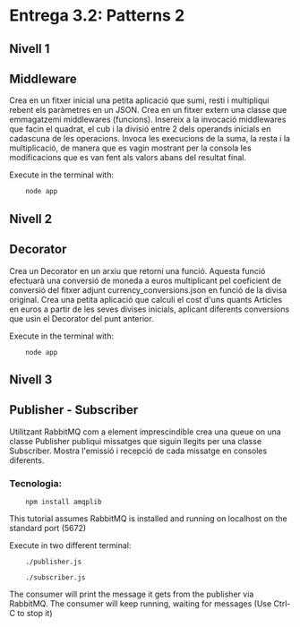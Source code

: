 # Entrega 3.2: Patterns 2
## Nivell 1
## Middleware
Crea en un fitxer inicial una petita aplicació que sumi, resti i multipliqui rebent els paràmetres en un JSON.
Crea en un fitxer extern una classe que emmagatzemi middlewares (funcions).
Insereix a la invocació middlewares que facin el quadrat, el cub i la divisió entre 2 dels operands inicials en cadascuna de les operacions. Invoca les execucions de la suma, la resta i la multiplicació, de manera que es vagin mostrant per la consola les modificacions que es van fent als valors abans del resultat final.

Execute in the terminal with:
```
    node app
```   
## Nivell 2
## Decorator
Crea un Decorator en un arxiu que retorni una funció. Aquesta funció efectuarà una conversió de moneda a euros multiplicant pel coeficient de conversió del fitxer adjunt currency_conversions.json en funció de la divisa original.
Crea una petita aplicació que calculi el cost d'uns quants Articles en euros a partir de les seves divises inicials, aplicant diferents conversions que usin el Decorator del punt anterior.

Execute in the terminal with:
```
    node app
```    
## Nivell 3
## Publisher - Subscriber
Utilitzant RabbitMQ com a element imprescindible crea una queue on una classe Publisher publiqui missatges que siguin llegits per una classe Subscriber. Mostra l'emissió i recepció de cada missatge en consoles diferents.
### Tecnologia:
```
    npm install amqplib
```
This tutorial assumes RabbitMQ is installed and running on localhost on the standard port (5672)

Execute in two different terminal:
```
    ./publisher.js
```
```
    ./subscriber.js
```
The consumer will print the message it gets from the publisher via RabbitMQ. The consumer will keep running, waiting for messages (Use Ctrl-C to stop it)